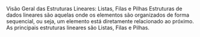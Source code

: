 Visão Geral das Estruturas Lineares: Listas, Filas e Pilhas
Estruturas de dados lineares são aquelas onde os elementos são organizados de forma sequencial, ou seja, um elemento está diretamente relacionado ao próximo. As principais estruturas lineares são Listas, Filas e Pilhas.

